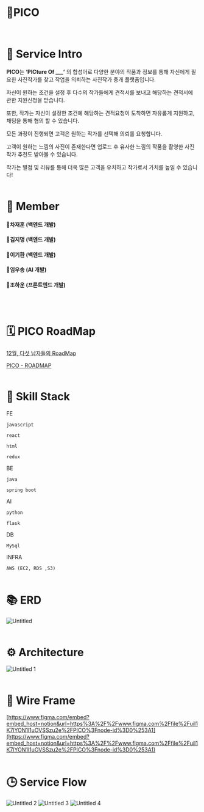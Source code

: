# 📸PICO
<br/>

# 🧾 Service Intro

**PICO**는 **‘PICture Of ___’** 의 합성어로 다양한 분야의 작품과 정보를 통해 자신에게 필요한 사진작가를 찾고 작업을 의뢰하는 사진작가 중개 플랫폼입니다.

자신이 원하는 조건을 설정 후 다수의 작가들에게 견적서를 보내고 해당하는 견적서에 관한 지원신청을 받습니다.

또한, 작가는 자신이 설정한 조건에 해당하는 견적요청이 도착하면 자유롭게 지원하고, 채팅을 통해 협의 할 수 있습니다.

모든 과정이 진행되면 고객은 원하는 작가를 선택해 의뢰를 요청합니다.

고객이 원하는 느낌의 사진이 존재한다면 업로드 후 유사한 느낌의 작품을 촬영한 사진 작가 추천도 받아볼 수 있습니다.

작가는 별점 및 리뷰를 통해 더욱 많은 고객을 유치하고 작가로서 가치를 높일 수 있습니다!
<br/>
<br/>
# 🎄 Member

#### 🎅차재훈 (백엔드 개발)
#### 🎅김지명 (백엔드 개발)
#### 🎅이기환 (백엔드 개발)
#### 🎅임우송 (AI 개발)
#### 🎅조하운 (프론트엔드 개발)
<br/>
<br/>

# 🗓 PICO RoadMap

[12월, 다섯 남자들의 RoadMap](https://www.notion.so/03253714932740e8a8f595ea2f54f1ab) 

[PICO - ROADMAP](https://henrynoowah.notion.site/03253714932740e8a8f595ea2f54f1ab?v=7bd4dbacb4824681b41abd621af5d7ee)
<br/>
<br/>

# 📜 Skill Stack

FE

`javascript`

`react`

`html`

`redux`

BE

`java`

`spring boot`

AI

`python`

`flask`

DB

`MySql`

INFRA

`AWS (EC2, RDS ,S3)`
<br/>
<br/>

# 📚 ERD

![Untitled](https://user-images.githubusercontent.com/57335699/147416945-052dd1dc-80c4-46d5-b2a1-7c27fa300494.png)
<br/>
<br/>

# ⚙ Architecture

![Untitled 1](https://user-images.githubusercontent.com/57335699/147416977-921800ff-e7fe-4963-851d-fcd9a88e8b2e.png)
<br/>
<br/>

# 🎨 Wire Frame

[https://www.figma.com/embed?embed_host=notion&url=https%3A%2F%2Fwww.figma.com%2Ffile%2FuiI1K7lYON1l1uOVSSzu2e%2FPICO%3Fnode-id%3D0%253A1](https://www.figma.com/embed?embed_host=notion&url=https%3A%2F%2Fwww.figma.com%2Ffile%2FuiI1K7lYON1l1uOVSSzu2e%2FPICO%3Fnode-id%3D0%253A1)
<br/>
<br/>
# 🕒 Service Flow

![Untitled 2](https://user-images.githubusercontent.com/57335699/147416968-47e20552-c5d9-4d8d-ab57-efd931443e3b.png)
![Untitled 3](https://user-images.githubusercontent.com/57335699/147416972-a23fcced-bec3-4a2b-9e6e-315454a7a797.png)
![Untitled 4](https://user-images.githubusercontent.com/57335699/147416975-52cd0da4-5dd1-4b08-b472-497a6ff5ef41.png)

